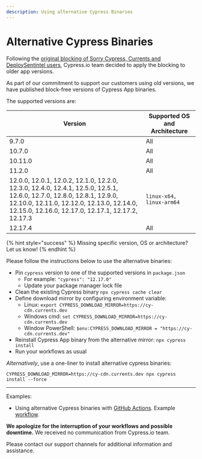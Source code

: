 ```yaml
---
description: Using alternative Cypress Binaries
---
```


# Alternative Cypress Binaries

Following the [original blocking of Sorry Cypress, Currents and DeploySentintel users](https://currents.dev/posts/v13-blocking), Cypress.io team decided to apply the blocking to older app versions.

As part of our commitment to support our customers using old versions, we have published block-free versions of Cypress App binaries.

The supported versions are:

| Version                                                                                                                                                                                                                   | Supported OS and Architecture |
| ------------------------------------------------------------------------------------------------------------------------------------------------------------------------------------------------------------------------- | ----------------------------- |
| 9.7.0                                                                                                                                                                                                                     | All                           |
| 10.7.0                                                                                                                                                                                                                    | All                           |
| 10.11.0                                                                                                                                                                                                                   | All                           |
| 11.2.0                                                                                                                                                                                                                    | All                           |
| 12.0.0, 12.0.1, 12.0.2, 12.1.0, 12.2.0, 12.3.0, 12.4.0, 12.4.1, 12.5.0, 12.5.1, 12.6.0, 12.7.0, 12.8.0, 12.8.1, 12.9.0, 12.10.0, 12.11.0, 12.12.0, 12.13.0, 12.14.0, 12.15.0, 12.16.0, 12.17.0, 12.17.1, 12.17.2, 12.17.3 | `linux-x64, linux-arm64`      |
| 12.17.4                                                                                                                                                                                                                   | All                           |

{% hint style="success" %}
Missing specific version, OS or architecture? Let us know!
{% endhint %}

Please follow the instructions below to use the alternative binaries:

* Pin `cypress` version to one of the supported versions in `package.json`
  * For example: `"cypress": "12.17.0"`
  * Update your package manager lock file
* Clean the existing Cypress binary `npx cypress cache clear`
* Define download mirror by configuring environment variable:
  * Linux: `export CYPRESS_DOWNLOAD_MIRROR=https://cy-cdn.currents.dev`
  * Windows cmd:  `set CYPRESS_DOWNLOAD_MIRROR=https://cy-cdn.currents.dev`
  * Window PowerShell:  `$env:CYPRESS_DOWNLOAD_MIRROR = "https://cy-cdn.currents.dev"`
* Reinstall Cypress App binary from the alternative mirror: `npx cypress install`
* Run your workflows as usual

_Alternatively_, use a one-liner to install alternative cypress binaries:

```
CYPRESS_DOWNLOAD_MIRROR=https://cy-cdn.currents.dev npx cypress install --force
```

***

Examples:

* Using alternative Cypress binaries with [GitHub Actions](https://github.com/currents-dev/gh-actions-example/blob/main/.github/workflows/currents.yml). Example [workflow](https://github.com/currents-dev/gh-actions-example/actions/runs/6809756956/job/18516652532).

**We apologize for the interruption of your workflows and possible downtime.** We received no communication from Cypress.io team.

Please contact our support channels for additional information and assistance.
